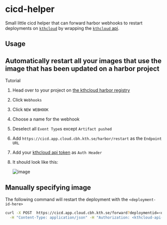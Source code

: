 # cicd-helper

Small little cicd helper that can forward harbor webhooks to restart deployments on [`kthcloud`](https://cloud.cbh.kth.se/) by wrapping the [`kthcloud` api](https://api.cloud.cbh.kth.se/deploy/v2/docs/index.html).

## Usage

## Automatically restart all your images that use the image that has been updated on a harbor project

Tutorial
1. Head over to your project on [the kthcloud harbor registry](https://registry.cloud.cbh.kth.se/)
2. Click `Webhooks`
3. Click `NEW WEBHOOK`
4. Choose a name for the webhook
5. Deselect all `Event Type`s except `Artifact pushed`
6. Add `https://cicd.app.cloud.cbh.kth.se/harbor/restart` as the `Endpoint URL`
7. Add your [kthcloud api token](https://docs.cloud.cbh.kth.se/usage/api/#accessing-the-api) as `Auth Header`
8. It should look like this:
   
   ![image](https://github.com/user-attachments/assets/ff9e3c05-748e-46bb-aa35-a5245561174e)

## Manually specifying image

The following command will restart the deployment with the `<deployment-id-here>`
```bash
curl -X POST  https://cicd.app.cloud.cbh.kth.se/forward?deploymentid=<deployment-id-here> \
  -H "Content-Type: application/json" -H "Authorization: <kthcloud-api-token-here>"

```
